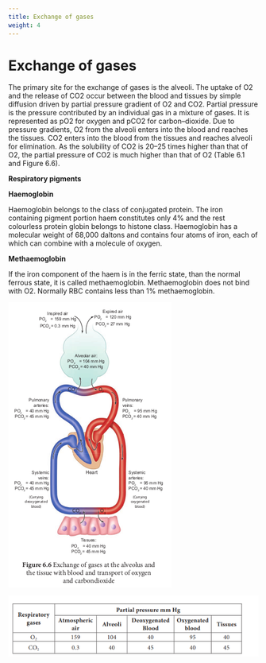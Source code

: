 ```yaml
---
title: Exchange of gases
weight: 4
---
```



# Exchange of gases
The primary site for the exchange of gases is the alveoli. The uptake of O2 and the release of CO2 occur between the blood and tissues by simple diffusion driven by partial pressure gradient of O2 and CO2. Partial pressure is the pressure contributed by an individual gas in a mixture of gases. It is represented as pO2 for oxygen and pCO2 for carbon–dioxide. Due to pressure gradients, O2 from the alveoli enters into the blood and reaches the tissues. CO2 enters into the blood from the tissues and reaches alveoli for elimination. As the solubility of CO2 is 20–25 times higher than that of O2, the partial pressure of CO2 is much higher than that of O2 (Table 6.1 and Figure 6.6).

**Respiratory pigments**

**Haemoglobin** 

Haemoglobin belongs to the class of conjugated protein. The iron containing pigment portion haem constitutes only 4% and the rest colourless protein globin belongs to histone class. Haemoglobin has a molecular weight of 68,000 daltons and contains four atoms of iron, each of which can combine with a molecule of oxygen. 

**Methaemoglobin** 

If the iron component of the haem is in the ferric state, than the normal ferrous state, it is called methaemoglobin. Methaemoglobin does not bind with O2. Normally RBC contains less than 1% methaemoglobin.

![Exchange of gases at the alveolus and the tissue with blood and transport of oxygen and carbondioxide](/content.en/respiration/6.5.png)


![Partial pressure of Oxygen and Carbon dioxide (in mmHg) in comparison to those gases in the atmosphere](/content.en/respiration/tble1.png)


